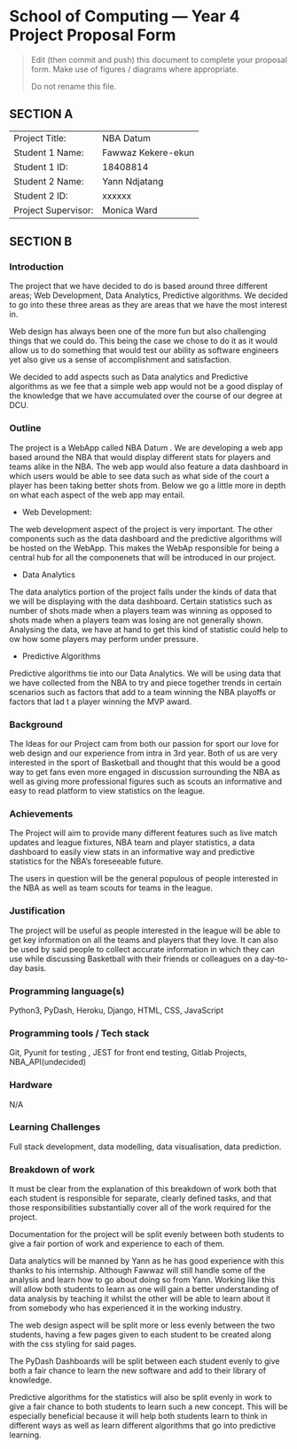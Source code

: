 # School of Computing &mdash; Year 4 Project Proposal Form

> Edit (then commit and push) this document to complete your proposal form.
> Make use of figures / diagrams where appropriate.
>
> Do not rename this file.

## SECTION A

|                     |                   |
|---------------------|-------------------|
|Project Title:       | NBA Datum         |
|Student 1 Name:      | Fawwaz Kekere-ekun|
|Student 1 ID:        | 18408814          |
|Student 2 Name:      | Yann Ndjatang     |
|Student 2 ID:        | xxxxxx            |
|Project Supervisor:  | Monica Ward       |

## SECTION B


### Introduction


The project that we have decided to do is based around three different areas; Web Development, Data Analytics, Predictive algorithms. We decided to go into these three areas as they are areas that we have the most interest in.

Web design has always been one of the more fun but also challenging things that we could do. This being the case we chose to do it as it would allow us to do something that would test our ability as software engineers yet also give us a sense of accomplishment and satisfaction.

We decided to add aspects such as Data analytics and Predictive algorithms as we fee that a simple web app would not be a good display of the knowledge that we have accumulated over the course of our degree at DCU.


### Outline


The project is a WebApp called NBA Datum . We are developing a web app based around the NBA that would display different stats for players and teams alike in the NBA. The web app would also feature a data dashboard in which users would be able to see data such as what side of the court a player has been taking better shots from. Below we go a little more in depth on what each aspect of the web app may entail.

- Web Development:

The web  development aspect of the project is very important. The other components such as the data dashboard and the predictive algorithms will be hosted on the WebApp. This makes the WebAp responsible for being a central hub for all the componenets that will be introduced in our project.

- Data Analytics

The data analytics portion of the project falls under the kinds of data that we will be displaying with the data dashboard. Certain statistics such as number of shots made when a  players team was winning as opposed to shots made when a players team was losing are not generally shown. Analysing the data, we have at hand to get this kind of statistic could help to ow how some players may perform under pressure.

- Predictive Algorithms 

Predictive algorithms tie into our Data Analytics. We will be using data that we have collected from the NBA to try and piece together trends in certain scenarios such as factors that add to a team winning the NBA playoffs or factors that lad t a player winning the MVP award.


### Background

The Ideas for our Project cam from both our passion for sport our love for web design and our experience from intra in 3rd year. Both of us are very interested in the sport of Basketball and thought that this would be a good way to get fans even more engaged in discussion surrounding the NBA as well as giving more professional figures such as scouts an informative and easy to read platform to view statistics on the league.

### Achievements

The Project will aim to provide many different features such as live match updates and league fixtures, NBA team and player statistics, a data dashboard to easily view stats in an informative way and predictive statistics for the NBA’s foreseeable future.

The users in question will be the general populous of people interested in the NBA as well as team scouts for teams in the league. 


### Justification

The project will be useful as people interested in the league will be able to get key information on all the teams and players that they love. It can also be used by said people to collect accurate information in which they can use while discussing Basketball with their friends or colleagues on a day-to-day basis.

### Programming language(s)

Python3, PyDash, Heroku, Django, HTML, CSS, JavaScript

### Programming tools / Tech stack

Git, Pyunit for testing , JEST for front end testing, Gitlab Projects, NBA_API(undecided)

### Hardware

N/A

### Learning Challenges

Full stack development, data modelling, data visualisation, data prediction.

### Breakdown of work

It must be clear from the explanation of this breakdown of work both that each student is responsible for separate, clearly defined tasks, and that those responsibilities substantially cover all of the work required for the project.

Documentation for the project will be split evenly between both students to give a fair portion of work and experience to each of them. 

Data analytics will be manned by Yann as he has good experience with this thanks to his internship. Although Fawwaz will still handle some of the analysis and learn how to go about doing so from Yann. Working like this will allow both students to learn as one will gain a better understanding of data analysis by teaching it whilst the other will be able to learn about it from somebody who has experienced it in the working industry.

The web design aspect will be split more or less evenly between the two students, having a few pages given to each student to be created along with the css styling for said pages.

The PyDash Dashboards will be split between each student evenly to give both a fair chance to learn the new software and add to their library of knowledge.

Predictive algorithms for the statistics will also be split evenly in work to give a fair chance to both students to learn such a new concept. This will be especially beneficial because it will help both students learn to think in different ways as well as learn different algorithms that go into predictive learning.


